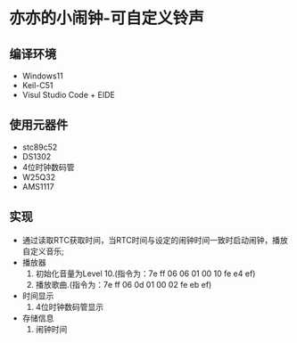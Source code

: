 <!--
 * @Author: error: git config user.email & please set dead value or install git
 * @Date: 2024-08-13 04:54:22
 * @LastEditors: error: git config user.email & please set dead value or install git
 * @LastEditTime: 2024-09-23 00:42:02
 * @FilePath: \YiYiTimerClockRing\README.md
 * @Description: 
 * 
 * Copyright (c) 2024 by ${git_name_email}, All Rights Reserved. 
-->
# 亦亦的小闹钟-可自定义铃声

## 编译环境
+ Windows11
+ Keil-C51
+ Visul Studio Code + EIDE

## 使用元器件
+ stc89c52
+ DS1302
+ 4位时钟数码管
+ W25Q32
+ AMS1117


## 实现
+ 通过读取RTC获取时间，当RTC时间与设定的闹钟时间一致时启动闹钟，播放自定义音乐;
+ 播放器
    1. 初始化音量为Level 10.(指令为：7e ff 06 06 01 00 10 fe e4 ef)
    2. 播放歌曲.(指令为：7e ff 06 0d 01 00 02 fe eb ef)
+ 时间显示
    1. 4位时钟数码管显示
+ 存储信息
    1. 闹钟时间
    
    